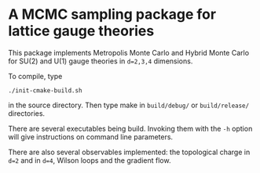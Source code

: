 # A MCMC sampling package for lattice gauge theories

This package implements Metropolis Monte Carlo and Hybrid Monte Carlo
for SU(2) and U(1) gauge theories in `d=2,3,4` dimensions. 

To compile, type

```
./init-cmake-build.sh
```

in the source directory. Then type make in `build/debug/` or
`build/release/` directories.

There are several executables being build. Invoking them with the `-h`
option will give instructions on command line parameters. 

There are also several observables implemented: the topological charge
in `d=2` and in `d=4`, Wilson loops and the gradient flow.
